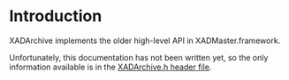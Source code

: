 # Introduction #

XADArchive implements the older high-level API in XADMaster.framework.

Unfortunately, this documentation has not been written yet, so the only information available is in the [XADArchive.h header file](http://code.google.com/p/theunarchiver/source/browse/trunk/XADMaster/XADArchive.h).